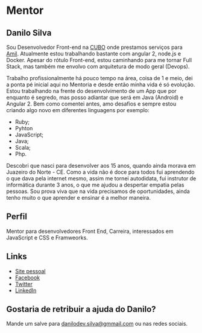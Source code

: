 # Mentor

## Danilo Silva

Sou Desenvolvedor Front-end na [CUBO](http://www.cubotecnologia.com.br/) onde prestamos serviços para [Amil](https://amil.com.br/). Atualmente estou trabalhando bastante com angular 2, node.js e Docker. Apesar do rótulo Front-end, estou caminhando para me tornar Full Stack, mas também me envolvo com arquitetura de modo geral (Devops). 

Trabalho profissionalmente há pouco tempo na área, coisa de 1 e meio, dei a ponta pé inicial aqui no Mentoria e desde então minha vida é só evolução. 
Estou trabalhando na frente do desenvolvimento de um App que por enquanto é segredo, mas posso adiantar que será em Java (Android) e Angular 2. Bem como comentei antes, amo desafios e sempre estou criando algo novo em diferentes linguagens por exemplo:

- Ruby;
- Pyhton
- JavaScript;
- Java;
- Scala;
- Php.  

Descobri que nasci para desenvolver aos 15 anos, quando ainda morava em Juazeiro do Norte - CE. Como a vida não é doce para todos fui aprendendo o que dava pela internet mesmo, assim me tornei autodidata, fui instrutor de informática durante 3 anos, o que me ajudou a despertar empatia pelas pessoas. Sou prova viva que na vida precisamos de oportunidades, ainda tenho muito o que aprender e ensinar é a melhor maneira.

## Perfil

Mentor para desenvolvedores Front End, Carreira, interessados em JavaScript e CSS e Framweorks.

## Links

* [Site pessoal](https://goo.gl/BJHtv5)
* [Facebook](https://goo.gl/8vPzJf)
* [Twitter](https://goo.gl/ya7vH4)
* [LinkedIn](https://goo.gl/rfcxR7)

## Gostaria de retribuir a ajuda do Danilo?

Mande um salve para danilodev.silva@gmmail.com ou nas redes sociais.